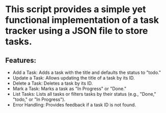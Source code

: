 # This script provides a simple yet functional implementation of a task tracker using a JSON file to store tasks.
## Features:
- Add a Task: Adds a task with the title and defaults the status to "todo."
- Update a Task: Allows updating the title of a task by its ID.
- Delete a Task: Deletes a task by its ID.
- Mark a Task: Marks a task as "In Progress" or "Done."
- List Tasks: Lists all tasks or filters tasks by their status (e.g., "Done," "todo," or "In Progress").
- Error Handling: Provides feedback if a task ID is not found.
